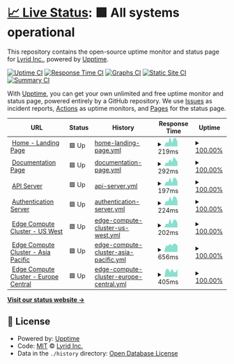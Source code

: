# [📈 Live Status](https://LyridInc.github.io/statuspage): <!--live status--> **🟩 All systems operational**

This repository contains the open-source uptime monitor and status page for [Lyrid Inc.](https://lyrid.io), powered by [Upptime](https://github.com/upptime/upptime).

[![Uptime CI](https://github.com/LyridInc/statuspage/workflows/Uptime%20CI/badge.svg)](https://github.com/LyridInc/statuspage/actions?query=workflow%3A%22Uptime+CI%22)
[![Response Time CI](https://github.com/LyridInc/statuspage/workflows/Response%20Time%20CI/badge.svg)](https://github.com/LyridInc/statuspage/actions?query=workflow%3A%22Response+Time+CI%22)
[![Graphs CI](https://github.com/LyridInc/statuspage/workflows/Graphs%20CI/badge.svg)](https://github.com/LyridInc/statuspage/actions?query=workflow%3A%22Graphs+CI%22)
[![Static Site CI](https://github.com/LyridInc/statuspage/workflows/Static%20Site%20CI/badge.svg)](https://github.com/LyridInc/statuspage/actions?query=workflow%3A%22Static+Site+CI%22)
[![Summary CI](https://github.com/LyridInc/statuspage/workflows/Summary%20CI/badge.svg)](https://github.com/LyridInc/statuspage/actions?query=workflow%3A%22Summary+CI%22)

With [Upptime](https://upptime.js.org), you can get your own unlimited and free uptime monitor and status page, powered entirely by a GitHub repository. We use [Issues](https://github.com/LyridInc/statuspage/issues) as incident reports, [Actions](https://github.com/LyridInc/statuspage/actions) as uptime monitors, and [Pages](https://LyridInc.github.io/statuspage) for the status page.

<!--start: status pages-->
<!-- This summary is generated by Upptime (https://github.com/upptime/upptime) -->
<!-- Do not edit this manually, your changes will be overwritten -->
<!-- prettier-ignore -->
| URL | Status | History | Response Time | Uptime |
| --- | ------ | ------- | ------------- | ------ |
| <img alt="" src="https://favicons.githubusercontent.com/lyrid.io" height="13"> [Home - Landing Page](https://lyrid.io/assets/images/resources/logo_transparent.png) | 🟩 Up | [home-landing-page.yml](https://github.com/LyridInc/statuspage/commits/HEAD/history/home-landing-page.yml) | <details><summary><img alt="Response time graph" src="./graphs/home-landing-page/response-time-week.png" height="20"> 219ms</summary><br><a href="https://status.lyrid.io/history/home-landing-page"><img alt="Response time 637" src="https://img.shields.io/endpoint?url=https%3A%2F%2Fraw.githubusercontent.com%2FLyridInc%2Fstatuspage%2FHEAD%2Fapi%2Fhome-landing-page%2Fresponse-time.json"></a><br><a href="https://status.lyrid.io/history/home-landing-page"><img alt="24-hour response time 134" src="https://img.shields.io/endpoint?url=https%3A%2F%2Fraw.githubusercontent.com%2FLyridInc%2Fstatuspage%2FHEAD%2Fapi%2Fhome-landing-page%2Fresponse-time-day.json"></a><br><a href="https://status.lyrid.io/history/home-landing-page"><img alt="7-day response time 219" src="https://img.shields.io/endpoint?url=https%3A%2F%2Fraw.githubusercontent.com%2FLyridInc%2Fstatuspage%2FHEAD%2Fapi%2Fhome-landing-page%2Fresponse-time-week.json"></a><br><a href="https://status.lyrid.io/history/home-landing-page"><img alt="30-day response time 1131" src="https://img.shields.io/endpoint?url=https%3A%2F%2Fraw.githubusercontent.com%2FLyridInc%2Fstatuspage%2FHEAD%2Fapi%2Fhome-landing-page%2Fresponse-time-month.json"></a><br><a href="https://status.lyrid.io/history/home-landing-page"><img alt="1-year response time 637" src="https://img.shields.io/endpoint?url=https%3A%2F%2Fraw.githubusercontent.com%2FLyridInc%2Fstatuspage%2FHEAD%2Fapi%2Fhome-landing-page%2Fresponse-time-year.json"></a></details> | <details><summary><a href="https://status.lyrid.io/history/home-landing-page">100.00%</a></summary><a href="https://status.lyrid.io/history/home-landing-page"><img alt="All-time uptime 99.97%" src="https://img.shields.io/endpoint?url=https%3A%2F%2Fraw.githubusercontent.com%2FLyridInc%2Fstatuspage%2FHEAD%2Fapi%2Fhome-landing-page%2Fuptime.json"></a><br><a href="https://status.lyrid.io/history/home-landing-page"><img alt="24-hour uptime 100.00%" src="https://img.shields.io/endpoint?url=https%3A%2F%2Fraw.githubusercontent.com%2FLyridInc%2Fstatuspage%2FHEAD%2Fapi%2Fhome-landing-page%2Fuptime-day.json"></a><br><a href="https://status.lyrid.io/history/home-landing-page"><img alt="7-day uptime 100.00%" src="https://img.shields.io/endpoint?url=https%3A%2F%2Fraw.githubusercontent.com%2FLyridInc%2Fstatuspage%2FHEAD%2Fapi%2Fhome-landing-page%2Fuptime-week.json"></a><br><a href="https://status.lyrid.io/history/home-landing-page"><img alt="30-day uptime 99.94%" src="https://img.shields.io/endpoint?url=https%3A%2F%2Fraw.githubusercontent.com%2FLyridInc%2Fstatuspage%2FHEAD%2Fapi%2Fhome-landing-page%2Fuptime-month.json"></a><br><a href="https://status.lyrid.io/history/home-landing-page"><img alt="1-year uptime 99.97%" src="https://img.shields.io/endpoint?url=https%3A%2F%2Fraw.githubusercontent.com%2FLyridInc%2Fstatuspage%2FHEAD%2Fapi%2Fhome-landing-page%2Fuptime-year.json"></a></details>
| <img alt="" src="https://favicons.githubusercontent.com/docs.lyrid.io" height="13"> [Documentation Page](https://docs.lyrid.io/img/lyridsvg.svg) | 🟩 Up | [documentation-page.yml](https://github.com/LyridInc/statuspage/commits/HEAD/history/documentation-page.yml) | <details><summary><img alt="Response time graph" src="./graphs/documentation-page/response-time-week.png" height="20"> 292ms</summary><br><a href="https://status.lyrid.io/history/documentation-page"><img alt="Response time 427" src="https://img.shields.io/endpoint?url=https%3A%2F%2Fraw.githubusercontent.com%2FLyridInc%2Fstatuspage%2FHEAD%2Fapi%2Fdocumentation-page%2Fresponse-time.json"></a><br><a href="https://status.lyrid.io/history/documentation-page"><img alt="24-hour response time 193" src="https://img.shields.io/endpoint?url=https%3A%2F%2Fraw.githubusercontent.com%2FLyridInc%2Fstatuspage%2FHEAD%2Fapi%2Fdocumentation-page%2Fresponse-time-day.json"></a><br><a href="https://status.lyrid.io/history/documentation-page"><img alt="7-day response time 292" src="https://img.shields.io/endpoint?url=https%3A%2F%2Fraw.githubusercontent.com%2FLyridInc%2Fstatuspage%2FHEAD%2Fapi%2Fdocumentation-page%2Fresponse-time-week.json"></a><br><a href="https://status.lyrid.io/history/documentation-page"><img alt="30-day response time 601" src="https://img.shields.io/endpoint?url=https%3A%2F%2Fraw.githubusercontent.com%2FLyridInc%2Fstatuspage%2FHEAD%2Fapi%2Fdocumentation-page%2Fresponse-time-month.json"></a><br><a href="https://status.lyrid.io/history/documentation-page"><img alt="1-year response time 427" src="https://img.shields.io/endpoint?url=https%3A%2F%2Fraw.githubusercontent.com%2FLyridInc%2Fstatuspage%2FHEAD%2Fapi%2Fdocumentation-page%2Fresponse-time-year.json"></a></details> | <details><summary><a href="https://status.lyrid.io/history/documentation-page">100.00%</a></summary><a href="https://status.lyrid.io/history/documentation-page"><img alt="All-time uptime 99.98%" src="https://img.shields.io/endpoint?url=https%3A%2F%2Fraw.githubusercontent.com%2FLyridInc%2Fstatuspage%2FHEAD%2Fapi%2Fdocumentation-page%2Fuptime.json"></a><br><a href="https://status.lyrid.io/history/documentation-page"><img alt="24-hour uptime 100.00%" src="https://img.shields.io/endpoint?url=https%3A%2F%2Fraw.githubusercontent.com%2FLyridInc%2Fstatuspage%2FHEAD%2Fapi%2Fdocumentation-page%2Fuptime-day.json"></a><br><a href="https://status.lyrid.io/history/documentation-page"><img alt="7-day uptime 100.00%" src="https://img.shields.io/endpoint?url=https%3A%2F%2Fraw.githubusercontent.com%2FLyridInc%2Fstatuspage%2FHEAD%2Fapi%2Fdocumentation-page%2Fuptime-week.json"></a><br><a href="https://status.lyrid.io/history/documentation-page"><img alt="30-day uptime 99.95%" src="https://img.shields.io/endpoint?url=https%3A%2F%2Fraw.githubusercontent.com%2FLyridInc%2Fstatuspage%2FHEAD%2Fapi%2Fdocumentation-page%2Fuptime-month.json"></a><br><a href="https://status.lyrid.io/history/documentation-page"><img alt="1-year uptime 99.98%" src="https://img.shields.io/endpoint?url=https%3A%2F%2Fraw.githubusercontent.com%2FLyridInc%2Fstatuspage%2FHEAD%2Fapi%2Fdocumentation-page%2Fuptime-year.json"></a></details>
| <img alt="" src="https://favicons.githubusercontent.com/api.lyrid.io" height="13"> [API Server](https://api.lyrid.io/version) | 🟩 Up | [api-server.yml](https://github.com/LyridInc/statuspage/commits/HEAD/history/api-server.yml) | <details><summary><img alt="Response time graph" src="./graphs/api-server/response-time-week.png" height="20"> 197ms</summary><br><a href="https://status.lyrid.io/history/api-server"><img alt="Response time 200" src="https://img.shields.io/endpoint?url=https%3A%2F%2Fraw.githubusercontent.com%2FLyridInc%2Fstatuspage%2FHEAD%2Fapi%2Fapi-server%2Fresponse-time.json"></a><br><a href="https://status.lyrid.io/history/api-server"><img alt="24-hour response time 120" src="https://img.shields.io/endpoint?url=https%3A%2F%2Fraw.githubusercontent.com%2FLyridInc%2Fstatuspage%2FHEAD%2Fapi%2Fapi-server%2Fresponse-time-day.json"></a><br><a href="https://status.lyrid.io/history/api-server"><img alt="7-day response time 197" src="https://img.shields.io/endpoint?url=https%3A%2F%2Fraw.githubusercontent.com%2FLyridInc%2Fstatuspage%2FHEAD%2Fapi%2Fapi-server%2Fresponse-time-week.json"></a><br><a href="https://status.lyrid.io/history/api-server"><img alt="30-day response time 182" src="https://img.shields.io/endpoint?url=https%3A%2F%2Fraw.githubusercontent.com%2FLyridInc%2Fstatuspage%2FHEAD%2Fapi%2Fapi-server%2Fresponse-time-month.json"></a><br><a href="https://status.lyrid.io/history/api-server"><img alt="1-year response time 200" src="https://img.shields.io/endpoint?url=https%3A%2F%2Fraw.githubusercontent.com%2FLyridInc%2Fstatuspage%2FHEAD%2Fapi%2Fapi-server%2Fresponse-time-year.json"></a></details> | <details><summary><a href="https://status.lyrid.io/history/api-server">100.00%</a></summary><a href="https://status.lyrid.io/history/api-server"><img alt="All-time uptime 99.99%" src="https://img.shields.io/endpoint?url=https%3A%2F%2Fraw.githubusercontent.com%2FLyridInc%2Fstatuspage%2FHEAD%2Fapi%2Fapi-server%2Fuptime.json"></a><br><a href="https://status.lyrid.io/history/api-server"><img alt="24-hour uptime 100.00%" src="https://img.shields.io/endpoint?url=https%3A%2F%2Fraw.githubusercontent.com%2FLyridInc%2Fstatuspage%2FHEAD%2Fapi%2Fapi-server%2Fuptime-day.json"></a><br><a href="https://status.lyrid.io/history/api-server"><img alt="7-day uptime 100.00%" src="https://img.shields.io/endpoint?url=https%3A%2F%2Fraw.githubusercontent.com%2FLyridInc%2Fstatuspage%2FHEAD%2Fapi%2Fapi-server%2Fuptime-week.json"></a><br><a href="https://status.lyrid.io/history/api-server"><img alt="30-day uptime 99.97%" src="https://img.shields.io/endpoint?url=https%3A%2F%2Fraw.githubusercontent.com%2FLyridInc%2Fstatuspage%2FHEAD%2Fapi%2Fapi-server%2Fuptime-month.json"></a><br><a href="https://status.lyrid.io/history/api-server"><img alt="1-year uptime 99.99%" src="https://img.shields.io/endpoint?url=https%3A%2F%2Fraw.githubusercontent.com%2FLyridInc%2Fstatuspage%2FHEAD%2Fapi%2Fapi-server%2Fuptime-year.json"></a></details>
| <img alt="" src="https://favicons.githubusercontent.com/id.lyrid.io" height="13"> [Authentication Server](https://id.lyrid.io/version) | 🟩 Up | [authentication-server.yml](https://github.com/LyridInc/statuspage/commits/HEAD/history/authentication-server.yml) | <details><summary><img alt="Response time graph" src="./graphs/authentication-server/response-time-week.png" height="20"> 224ms</summary><br><a href="https://status.lyrid.io/history/authentication-server"><img alt="Response time 286" src="https://img.shields.io/endpoint?url=https%3A%2F%2Fraw.githubusercontent.com%2FLyridInc%2Fstatuspage%2FHEAD%2Fapi%2Fauthentication-server%2Fresponse-time.json"></a><br><a href="https://status.lyrid.io/history/authentication-server"><img alt="24-hour response time 156" src="https://img.shields.io/endpoint?url=https%3A%2F%2Fraw.githubusercontent.com%2FLyridInc%2Fstatuspage%2FHEAD%2Fapi%2Fauthentication-server%2Fresponse-time-day.json"></a><br><a href="https://status.lyrid.io/history/authentication-server"><img alt="7-day response time 224" src="https://img.shields.io/endpoint?url=https%3A%2F%2Fraw.githubusercontent.com%2FLyridInc%2Fstatuspage%2FHEAD%2Fapi%2Fauthentication-server%2Fresponse-time-week.json"></a><br><a href="https://status.lyrid.io/history/authentication-server"><img alt="30-day response time 364" src="https://img.shields.io/endpoint?url=https%3A%2F%2Fraw.githubusercontent.com%2FLyridInc%2Fstatuspage%2FHEAD%2Fapi%2Fauthentication-server%2Fresponse-time-month.json"></a><br><a href="https://status.lyrid.io/history/authentication-server"><img alt="1-year response time 286" src="https://img.shields.io/endpoint?url=https%3A%2F%2Fraw.githubusercontent.com%2FLyridInc%2Fstatuspage%2FHEAD%2Fapi%2Fauthentication-server%2Fresponse-time-year.json"></a></details> | <details><summary><a href="https://status.lyrid.io/history/authentication-server">100.00%</a></summary><a href="https://status.lyrid.io/history/authentication-server"><img alt="All-time uptime 99.98%" src="https://img.shields.io/endpoint?url=https%3A%2F%2Fraw.githubusercontent.com%2FLyridInc%2Fstatuspage%2FHEAD%2Fapi%2Fauthentication-server%2Fuptime.json"></a><br><a href="https://status.lyrid.io/history/authentication-server"><img alt="24-hour uptime 100.00%" src="https://img.shields.io/endpoint?url=https%3A%2F%2Fraw.githubusercontent.com%2FLyridInc%2Fstatuspage%2FHEAD%2Fapi%2Fauthentication-server%2Fuptime-day.json"></a><br><a href="https://status.lyrid.io/history/authentication-server"><img alt="7-day uptime 100.00%" src="https://img.shields.io/endpoint?url=https%3A%2F%2Fraw.githubusercontent.com%2FLyridInc%2Fstatuspage%2FHEAD%2Fapi%2Fauthentication-server%2Fuptime-week.json"></a><br><a href="https://status.lyrid.io/history/authentication-server"><img alt="30-day uptime 99.95%" src="https://img.shields.io/endpoint?url=https%3A%2F%2Fraw.githubusercontent.com%2FLyridInc%2Fstatuspage%2FHEAD%2Fapi%2Fauthentication-server%2Fuptime-month.json"></a><br><a href="https://status.lyrid.io/history/authentication-server"><img alt="1-year uptime 99.98%" src="https://img.shields.io/endpoint?url=https%3A%2F%2Fraw.githubusercontent.com%2FLyridInc%2Fstatuspage%2FHEAD%2Fapi%2Fauthentication-server%2Fuptime-year.json"></a></details>
| <img alt="" src="https://favicons.githubusercontent.com/uswest1-vega.lyrid.io" height="13"> [Edge Compute Cluster - US West](https://uswest1-vega.lyrid.io/version) | 🟩 Up | [edge-compute-cluster-us-west.yml](https://github.com/LyridInc/statuspage/commits/HEAD/history/edge-compute-cluster-us-west.yml) | <details><summary><img alt="Response time graph" src="./graphs/edge-compute-cluster-us-west/response-time-week.png" height="20"> 202ms</summary><br><a href="https://status.lyrid.io/history/edge-compute-cluster-us-west"><img alt="Response time 194" src="https://img.shields.io/endpoint?url=https%3A%2F%2Fraw.githubusercontent.com%2FLyridInc%2Fstatuspage%2FHEAD%2Fapi%2Fedge-compute-cluster-us-west%2Fresponse-time.json"></a><br><a href="https://status.lyrid.io/history/edge-compute-cluster-us-west"><img alt="24-hour response time 93" src="https://img.shields.io/endpoint?url=https%3A%2F%2Fraw.githubusercontent.com%2FLyridInc%2Fstatuspage%2FHEAD%2Fapi%2Fedge-compute-cluster-us-west%2Fresponse-time-day.json"></a><br><a href="https://status.lyrid.io/history/edge-compute-cluster-us-west"><img alt="7-day response time 202" src="https://img.shields.io/endpoint?url=https%3A%2F%2Fraw.githubusercontent.com%2FLyridInc%2Fstatuspage%2FHEAD%2Fapi%2Fedge-compute-cluster-us-west%2Fresponse-time-week.json"></a><br><a href="https://status.lyrid.io/history/edge-compute-cluster-us-west"><img alt="30-day response time 178" src="https://img.shields.io/endpoint?url=https%3A%2F%2Fraw.githubusercontent.com%2FLyridInc%2Fstatuspage%2FHEAD%2Fapi%2Fedge-compute-cluster-us-west%2Fresponse-time-month.json"></a><br><a href="https://status.lyrid.io/history/edge-compute-cluster-us-west"><img alt="1-year response time 194" src="https://img.shields.io/endpoint?url=https%3A%2F%2Fraw.githubusercontent.com%2FLyridInc%2Fstatuspage%2FHEAD%2Fapi%2Fedge-compute-cluster-us-west%2Fresponse-time-year.json"></a></details> | <details><summary><a href="https://status.lyrid.io/history/edge-compute-cluster-us-west">100.00%</a></summary><a href="https://status.lyrid.io/history/edge-compute-cluster-us-west"><img alt="All-time uptime 100.00%" src="https://img.shields.io/endpoint?url=https%3A%2F%2Fraw.githubusercontent.com%2FLyridInc%2Fstatuspage%2FHEAD%2Fapi%2Fedge-compute-cluster-us-west%2Fuptime.json"></a><br><a href="https://status.lyrid.io/history/edge-compute-cluster-us-west"><img alt="24-hour uptime 100.00%" src="https://img.shields.io/endpoint?url=https%3A%2F%2Fraw.githubusercontent.com%2FLyridInc%2Fstatuspage%2FHEAD%2Fapi%2Fedge-compute-cluster-us-west%2Fuptime-day.json"></a><br><a href="https://status.lyrid.io/history/edge-compute-cluster-us-west"><img alt="7-day uptime 100.00%" src="https://img.shields.io/endpoint?url=https%3A%2F%2Fraw.githubusercontent.com%2FLyridInc%2Fstatuspage%2FHEAD%2Fapi%2Fedge-compute-cluster-us-west%2Fuptime-week.json"></a><br><a href="https://status.lyrid.io/history/edge-compute-cluster-us-west"><img alt="30-day uptime 100.00%" src="https://img.shields.io/endpoint?url=https%3A%2F%2Fraw.githubusercontent.com%2FLyridInc%2Fstatuspage%2FHEAD%2Fapi%2Fedge-compute-cluster-us-west%2Fuptime-month.json"></a><br><a href="https://status.lyrid.io/history/edge-compute-cluster-us-west"><img alt="1-year uptime 100.00%" src="https://img.shields.io/endpoint?url=https%3A%2F%2Fraw.githubusercontent.com%2FLyridInc%2Fstatuspage%2FHEAD%2Fapi%2Fedge-compute-cluster-us-west%2Fuptime-year.json"></a></details>
| <img alt="" src="https://favicons.githubusercontent.com/apsoutheast1-vega.lyrid.io" height="13"> [Edge Compute Cluster - Asia Pacific](https://apsoutheast1-vega.lyrid.io/version) | 🟩 Up | [edge-compute-cluster-asia-pacific.yml](https://github.com/LyridInc/statuspage/commits/HEAD/history/edge-compute-cluster-asia-pacific.yml) | <details><summary><img alt="Response time graph" src="./graphs/edge-compute-cluster-asia-pacific/response-time-week.png" height="20"> 656ms</summary><br><a href="https://status.lyrid.io/history/edge-compute-cluster-asia-pacific"><img alt="Response time 643" src="https://img.shields.io/endpoint?url=https%3A%2F%2Fraw.githubusercontent.com%2FLyridInc%2Fstatuspage%2FHEAD%2Fapi%2Fedge-compute-cluster-asia-pacific%2Fresponse-time.json"></a><br><a href="https://status.lyrid.io/history/edge-compute-cluster-asia-pacific"><img alt="24-hour response time 549" src="https://img.shields.io/endpoint?url=https%3A%2F%2Fraw.githubusercontent.com%2FLyridInc%2Fstatuspage%2FHEAD%2Fapi%2Fedge-compute-cluster-asia-pacific%2Fresponse-time-day.json"></a><br><a href="https://status.lyrid.io/history/edge-compute-cluster-asia-pacific"><img alt="7-day response time 656" src="https://img.shields.io/endpoint?url=https%3A%2F%2Fraw.githubusercontent.com%2FLyridInc%2Fstatuspage%2FHEAD%2Fapi%2Fedge-compute-cluster-asia-pacific%2Fresponse-time-week.json"></a><br><a href="https://status.lyrid.io/history/edge-compute-cluster-asia-pacific"><img alt="30-day response time 625" src="https://img.shields.io/endpoint?url=https%3A%2F%2Fraw.githubusercontent.com%2FLyridInc%2Fstatuspage%2FHEAD%2Fapi%2Fedge-compute-cluster-asia-pacific%2Fresponse-time-month.json"></a><br><a href="https://status.lyrid.io/history/edge-compute-cluster-asia-pacific"><img alt="1-year response time 643" src="https://img.shields.io/endpoint?url=https%3A%2F%2Fraw.githubusercontent.com%2FLyridInc%2Fstatuspage%2FHEAD%2Fapi%2Fedge-compute-cluster-asia-pacific%2Fresponse-time-year.json"></a></details> | <details><summary><a href="https://status.lyrid.io/history/edge-compute-cluster-asia-pacific">100.00%</a></summary><a href="https://status.lyrid.io/history/edge-compute-cluster-asia-pacific"><img alt="All-time uptime 100.00%" src="https://img.shields.io/endpoint?url=https%3A%2F%2Fraw.githubusercontent.com%2FLyridInc%2Fstatuspage%2FHEAD%2Fapi%2Fedge-compute-cluster-asia-pacific%2Fuptime.json"></a><br><a href="https://status.lyrid.io/history/edge-compute-cluster-asia-pacific"><img alt="24-hour uptime 100.00%" src="https://img.shields.io/endpoint?url=https%3A%2F%2Fraw.githubusercontent.com%2FLyridInc%2Fstatuspage%2FHEAD%2Fapi%2Fedge-compute-cluster-asia-pacific%2Fuptime-day.json"></a><br><a href="https://status.lyrid.io/history/edge-compute-cluster-asia-pacific"><img alt="7-day uptime 100.00%" src="https://img.shields.io/endpoint?url=https%3A%2F%2Fraw.githubusercontent.com%2FLyridInc%2Fstatuspage%2FHEAD%2Fapi%2Fedge-compute-cluster-asia-pacific%2Fuptime-week.json"></a><br><a href="https://status.lyrid.io/history/edge-compute-cluster-asia-pacific"><img alt="30-day uptime 100.00%" src="https://img.shields.io/endpoint?url=https%3A%2F%2Fraw.githubusercontent.com%2FLyridInc%2Fstatuspage%2FHEAD%2Fapi%2Fedge-compute-cluster-asia-pacific%2Fuptime-month.json"></a><br><a href="https://status.lyrid.io/history/edge-compute-cluster-asia-pacific"><img alt="1-year uptime 100.00%" src="https://img.shields.io/endpoint?url=https%3A%2F%2Fraw.githubusercontent.com%2FLyridInc%2Fstatuspage%2FHEAD%2Fapi%2Fedge-compute-cluster-asia-pacific%2Fuptime-year.json"></a></details>
| <img alt="" src="https://favicons.githubusercontent.com/eucentral1-vega.lyrid.io" height="13"> [Edge Compute Cluster - Europe Central](https://eucentral1-vega.lyrid.io/version) | 🟩 Up | [edge-compute-cluster-europe-central.yml](https://github.com/LyridInc/statuspage/commits/HEAD/history/edge-compute-cluster-europe-central.yml) | <details><summary><img alt="Response time graph" src="./graphs/edge-compute-cluster-europe-central/response-time-week.png" height="20"> 405ms</summary><br><a href="https://status.lyrid.io/history/edge-compute-cluster-europe-central"><img alt="Response time 600" src="https://img.shields.io/endpoint?url=https%3A%2F%2Fraw.githubusercontent.com%2FLyridInc%2Fstatuspage%2FHEAD%2Fapi%2Fedge-compute-cluster-europe-central%2Fresponse-time.json"></a><br><a href="https://status.lyrid.io/history/edge-compute-cluster-europe-central"><img alt="24-hour response time 521" src="https://img.shields.io/endpoint?url=https%3A%2F%2Fraw.githubusercontent.com%2FLyridInc%2Fstatuspage%2FHEAD%2Fapi%2Fedge-compute-cluster-europe-central%2Fresponse-time-day.json"></a><br><a href="https://status.lyrid.io/history/edge-compute-cluster-europe-central"><img alt="7-day response time 405" src="https://img.shields.io/endpoint?url=https%3A%2F%2Fraw.githubusercontent.com%2FLyridInc%2Fstatuspage%2FHEAD%2Fapi%2Fedge-compute-cluster-europe-central%2Fresponse-time-week.json"></a><br><a href="https://status.lyrid.io/history/edge-compute-cluster-europe-central"><img alt="30-day response time 451" src="https://img.shields.io/endpoint?url=https%3A%2F%2Fraw.githubusercontent.com%2FLyridInc%2Fstatuspage%2FHEAD%2Fapi%2Fedge-compute-cluster-europe-central%2Fresponse-time-month.json"></a><br><a href="https://status.lyrid.io/history/edge-compute-cluster-europe-central"><img alt="1-year response time 600" src="https://img.shields.io/endpoint?url=https%3A%2F%2Fraw.githubusercontent.com%2FLyridInc%2Fstatuspage%2FHEAD%2Fapi%2Fedge-compute-cluster-europe-central%2Fresponse-time-year.json"></a></details> | <details><summary><a href="https://status.lyrid.io/history/edge-compute-cluster-europe-central">100.00%</a></summary><a href="https://status.lyrid.io/history/edge-compute-cluster-europe-central"><img alt="All-time uptime 99.96%" src="https://img.shields.io/endpoint?url=https%3A%2F%2Fraw.githubusercontent.com%2FLyridInc%2Fstatuspage%2FHEAD%2Fapi%2Fedge-compute-cluster-europe-central%2Fuptime.json"></a><br><a href="https://status.lyrid.io/history/edge-compute-cluster-europe-central"><img alt="24-hour uptime 100.00%" src="https://img.shields.io/endpoint?url=https%3A%2F%2Fraw.githubusercontent.com%2FLyridInc%2Fstatuspage%2FHEAD%2Fapi%2Fedge-compute-cluster-europe-central%2Fuptime-day.json"></a><br><a href="https://status.lyrid.io/history/edge-compute-cluster-europe-central"><img alt="7-day uptime 100.00%" src="https://img.shields.io/endpoint?url=https%3A%2F%2Fraw.githubusercontent.com%2FLyridInc%2Fstatuspage%2FHEAD%2Fapi%2Fedge-compute-cluster-europe-central%2Fuptime-week.json"></a><br><a href="https://status.lyrid.io/history/edge-compute-cluster-europe-central"><img alt="30-day uptime 100.00%" src="https://img.shields.io/endpoint?url=https%3A%2F%2Fraw.githubusercontent.com%2FLyridInc%2Fstatuspage%2FHEAD%2Fapi%2Fedge-compute-cluster-europe-central%2Fuptime-month.json"></a><br><a href="https://status.lyrid.io/history/edge-compute-cluster-europe-central"><img alt="1-year uptime 99.96%" src="https://img.shields.io/endpoint?url=https%3A%2F%2Fraw.githubusercontent.com%2FLyridInc%2Fstatuspage%2FHEAD%2Fapi%2Fedge-compute-cluster-europe-central%2Fuptime-year.json"></a></details>

<!--end: status pages-->

[**Visit our status website →**](https://LyridInc.github.io/statuspage)

## 📄 License

- Powered by: [Upptime](https://github.com/upptime/upptime)
- Code: [MIT](./LICENSE) © [Lyrid Inc.](https://lyrid.io)
- Data in the `./history` directory: [Open Database License](https://opendatacommons.org/licenses/odbl/1-0/)
